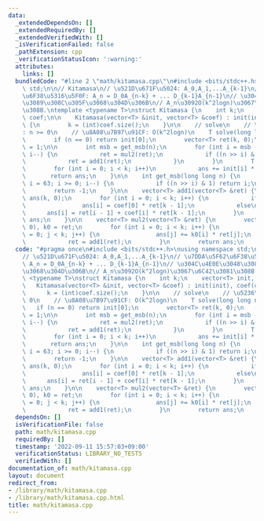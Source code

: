 ```yaml
---
data:
  _extendedDependsOn: []
  _extendedRequiredBy: []
  _extendedVerifiedWith: []
  _isVerificationFailed: false
  _pathExtension: cpp
  _verificationStatusIcon: ':warning:'
  attributes:
    links: []
  bundledCode: "#line 2 \"math/kitamasa.cpp\"\n#include <bits/stdc++.h>\nusing namespace\
    \ std;\n\n// Kitamasa\n// \u521D\u671F\u5024: A_0,A_1,...A_{k-1}\n// \u7DDA\u5F62\
    \u6F38\u5316\u5F0F: A_n = D_0A_{n-k} + ... D_{k-1}A_{n-1}\n// \u304C\u4E0E\u3048\
    \u3089\u308C\u305F\u3068\u304D\u306B\n// A_n\u3092O(k^2logn)\u3067\u6C42\u3081\
    \u308B.\ntemplate <typename T>\nstruct Kitamasa {\n    int k;\n    vector<T> init,\
    \ coef;\n\n    Kitamasa(vector<T> &init, vector<T> &coef) : init(init), coef(coef)\
    \ {\n        k = (int)coef.size();\n    }\n\n    // solve\n    // \u5236\u7D04\
    : n >= 0\n    // \u8A08\u7B97\u91CF: O(k^2logn)\n    T solve(long long n) {\n\
    \        if (n == 0) return init[0];\n        vector<T> ret(k, 0);\n        ret[1]\
    \ = 1;\n\n        int msb = get_msb(n);\n        for (int i = msb - 1; i >= 0;\
    \ i--) {\n            ret = mul2(ret);\n            if ((n >> i) & 1) {\n    \
    \            ret = add1(ret);\n            }\n        }\n        T ans = T(0);\n\
    \        for (int i = 0; i < k; i++)\n            ans += init[i] * ret[i];\n \
    \       return ans;\n    }\n\n    int get_msb(long long n) {\n        for (int\
    \ i = 63; i >= 0; i--) {\n            if ((n >> i) & 1) return i;\n        }\n\
    \        return -1;\n    }\n\n    vector<T> add1(vector<T> &ret) {\n        vector<T>\
    \ ans(k, 0);\n        for (int i = 0; i < k; i++) {\n            if (i == 0)\n\
    \                ans[i] = coef[0] * ret[k - 1];\n            else\n          \
    \      ans[i] = ret[i - 1] + coef[i] * ret[k - 1];\n        }\n        return\
    \ ans;\n    }\n\n    vector<T> mul2(vector<T> &ret) {\n        vector<T> ans(k,\
    \ 0), k0 = ret;\n        for (int i = 0; i < k; i++) {\n            for (int j\
    \ = 0; j < k; j++) {\n                ans[j] += k0[i] * ret[j];\n            }\n\
    \            ret = add1(ret);\n        }\n        return ans;\n    }\n};\n"
  code: "#pragma once\n#include <bits/stdc++.h>\nusing namespace std;\n\n// Kitamasa\n\
    // \u521D\u671F\u5024: A_0,A_1,...A_{k-1}\n// \u7DDA\u5F62\u6F38\u5316\u5F0F:\
    \ A_n = D_0A_{n-k} + ... D_{k-1}A_{n-1}\n// \u304C\u4E0E\u3048\u3089\u308C\u305F\
    \u3068\u304D\u306B\n// A_n\u3092O(k^2logn)\u3067\u6C42\u3081\u308B.\ntemplate\
    \ <typename T>\nstruct Kitamasa {\n    int k;\n    vector<T> init, coef;\n\n \
    \   Kitamasa(vector<T> &init, vector<T> &coef) : init(init), coef(coef) {\n  \
    \      k = (int)coef.size();\n    }\n\n    // solve\n    // \u5236\u7D04: n >=\
    \ 0\n    // \u8A08\u7B97\u91CF: O(k^2logn)\n    T solve(long long n) {\n     \
    \   if (n == 0) return init[0];\n        vector<T> ret(k, 0);\n        ret[1]\
    \ = 1;\n\n        int msb = get_msb(n);\n        for (int i = msb - 1; i >= 0;\
    \ i--) {\n            ret = mul2(ret);\n            if ((n >> i) & 1) {\n    \
    \            ret = add1(ret);\n            }\n        }\n        T ans = T(0);\n\
    \        for (int i = 0; i < k; i++)\n            ans += init[i] * ret[i];\n \
    \       return ans;\n    }\n\n    int get_msb(long long n) {\n        for (int\
    \ i = 63; i >= 0; i--) {\n            if ((n >> i) & 1) return i;\n        }\n\
    \        return -1;\n    }\n\n    vector<T> add1(vector<T> &ret) {\n        vector<T>\
    \ ans(k, 0);\n        for (int i = 0; i < k; i++) {\n            if (i == 0)\n\
    \                ans[i] = coef[0] * ret[k - 1];\n            else\n          \
    \      ans[i] = ret[i - 1] + coef[i] * ret[k - 1];\n        }\n        return\
    \ ans;\n    }\n\n    vector<T> mul2(vector<T> &ret) {\n        vector<T> ans(k,\
    \ 0), k0 = ret;\n        for (int i = 0; i < k; i++) {\n            for (int j\
    \ = 0; j < k; j++) {\n                ans[j] += k0[i] * ret[j];\n            }\n\
    \            ret = add1(ret);\n        }\n        return ans;\n    }\n};"
  dependsOn: []
  isVerificationFile: false
  path: math/kitamasa.cpp
  requiredBy: []
  timestamp: '2022-09-11 15:57:03+09:00'
  verificationStatus: LIBRARY_NO_TESTS
  verifiedWith: []
documentation_of: math/kitamasa.cpp
layout: document
redirect_from:
- /library/math/kitamasa.cpp
- /library/math/kitamasa.cpp.html
title: math/kitamasa.cpp
---
```

